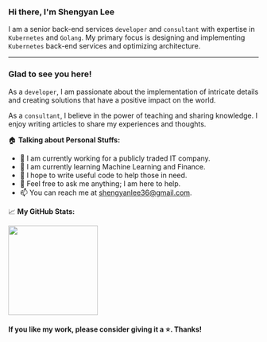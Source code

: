 ### Hi there, I'm Shengyan Lee

I am a senior back-end services `developer` and `consultant` with expertise in `Kubernetes` and `Golang`. My primary focus is designing and implementing `Kubernetes` back-end services and optimizing architecture.

---

### Glad to see you here!

As a `developer`, I am passionate about the implementation of intricate details and creating solutions that have a positive impact on the world.

As a `consultant`, I believe in the power of teaching and sharing knowledge. I enjoy writing articles to share my experiences and thoughts.

:house: **Talking about Personal Stuffs:**

-   🔭 I am currently working for a publicly traded IT company.
-   🌱 I am currently learning Machine Learning and Finance.
-   👯 I hope to write useful code to help those in need.
-   💬 Feel free to ask me anything; I am here to help.
-   📫 You can reach me at shengyanlee36@gmail.com.

📈 **My GitHub Stats:**

<p>
  <img height="180em" src="https://github-readme-stats.vercel.app/api?username=shengyanli1982&show_icons=true&count_private=true&include_all_commits=true"/>
</p>

#### If you like my work, please consider giving it a ⭐️. Thanks!
